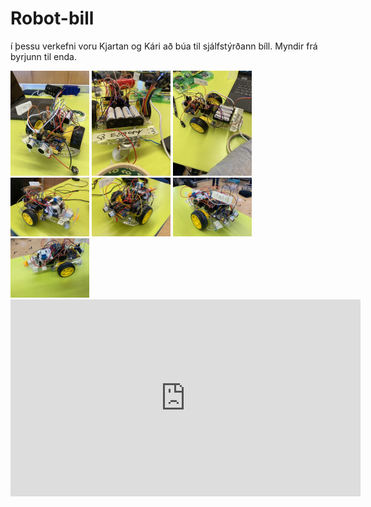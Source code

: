 # Robot-bill
í þessu verkefni voru Kjartan og Kári að búa til sjálfstýrðann bíll.
Myndir frá byrjunn til enda.


<img src= https://github.com/Kjartan06/Robot-bill/blob/main/Redo/04E06FA5-2544-491D-9DF9-96B246FAB65C%20(1).JPG width="25%" height="25%">
<img src= https://github.com/Kjartan06/Robot-bill/blob/main/Redo/2C803302-92E1-4D02-879C-39807A0E5B1D%20(1).JPG (1).JPG width="25%" height="25%">
<img src= https://github.com/Kjartan06/Robot-bill/blob/main/Redo/93B08EB6-BC96-48D6-A5C0-38B36A728D7F%20(1).JPG width="25%" height="25%">
<img src= https://github.com/Kjartan06/Robot-bill/blob/main/Redo/IMG_6873%20(1).JPG width="25%" height="25%">
<img src= https://github.com/Kjartan06/Robot-bill/blob/main/Redo/IMG_6874%20(1).JPG width="25%" height="25%">
<img src= https://github.com/Kjartan06/Robot-bill/blob/main/Redo/IMG_6875%20(1).JPG width="25%" height="25%">
<img src= https://github.com/Kjartan06/Robot-bill/blob/main/Redo/IMG_6876%20(1).JPG width="25%" height="25%">




<iframe width="560" height="315" src= https://github.com/Kjartan06/Robot-bill/blob/main/Redo/trim.3040B4F0-17BF-4603-9B7D-741817E5D354.MOV frameborder="0" allowfullscreen></iframe>
